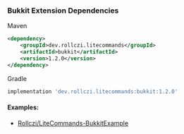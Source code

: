 ### Bukkit Extension Dependencies
Maven
```xml
<dependency>
    <groupId>dev.rollczi.litecommands</groupId>
    <artifactId>bukkit</artifactId>
    <version>1.2.0</version>
</dependency>
```
Gradle
```groovy
implementation 'dev.rollczi.litecommands:bukkit:1.2.0'
```

#### Examples:
- [Rollczi/LiteCommands-BukkitExample](https://github.com/Rollczi/LiteCommands-BukkitExample)
